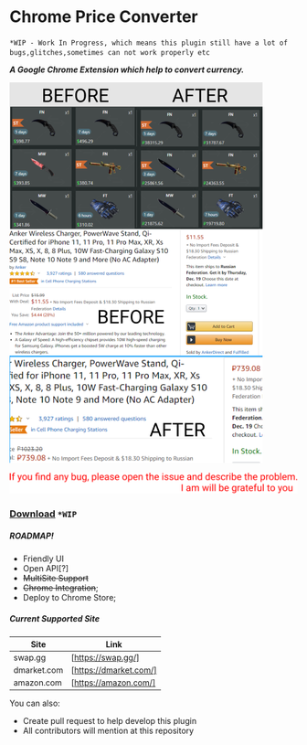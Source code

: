 # Chrome Price Converter
`*WIP - Work In Progress, which means this plugin still have a lot of bugs,glitches,sometimes can not work properly etc`

**_A Google Chrome Extension which help to convert currency._**

![Demo](assets/img/demo.png) 

![Notice](assets/img/notice.svg) 

### **[Download][https://github.com/AydievMansur/price_parse_chrome/archive/master.zip]** `*WIP`
##### ROADMAP!

  - Friendly UI
  - Open API[?]
  - ~~MultiSite Support~~
  - ~~Chrome Integration~~;
  - Deploy to Chrome Store;
  
##### Current Supported Site
  
| Site | Link |
| ------ | ------ |
| swap.gg | [https://swap.gg/] |
| dmarket.com | [https://dmarket.com/] |
| amazon.com | [https://amazon.com/] |

You can also:
  - Create pull request to help develop this plugin
  - All contributors will mention at this repository
  


[https://github.com/AydievMansur/price_parse_chrome/archive/master.zip]: https://github.com/AydievMansur/price_parse_chrome/archive/master.zip